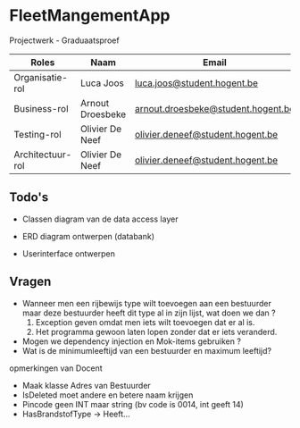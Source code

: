 # FleetMangementApp
Projectwerk - Graduaatsproef

| Roles            | Naam            | Email                              |
| ---------------- | --------------- | ---------------------------------- |
| Organisatie-rol  | Luca Joos       | luca.joos@student.hogent.be        |
| Business-rol     | Arnout Droesbeke| arnout.droesbeke@student.hogent.be |
| Testing-rol      | Olivier De Neef | olivier.deneef@student.hogent.be   |
| Architectuur-rol | Olivier De Neef | olivier.deneef@student.hogent.be   |



## Todo's 

- Classen diagram van de data access layer

- ERD diagram ontwerpen (databank)
- Userinterface ontwerpen



## Vragen

- Wanneer men een rijbewijs type wilt toevoegen aan een bestuurder maar deze bestuurder heeft dit type al in zijn lijst, wat doen we dan ? 
  1. Exception geven omdat men iets wilt toevoegen dat er al is.
  2. Het programma gewoon laten lopen zonder dat er iets veranderd.
- Mogen we dependency injection en  Mok-items gebruiken ?
- Wat is de minimumleeftijd van een bestuurder en maximum leeftijd?



opmerkingen van Docent

- Maak klasse Adres van Bestuurder
- IsDeleted moet andere en betere naam krijgen
- Pincode geen INT maar string (bv code is 0014, int geeft 14)
- HasBrandstofType -> Heeft...
